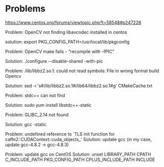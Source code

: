 # Problems

https://www.centos.org/forums/viewtopic.php?t=58548#p247228

Problem:   OpenCV not finding libavcodec installed in centos

solution:  export PKG_CONFIG_PATH=/usr/local/lib/pkgconfig

Problem:   OpenCV make fails - “recompile with -fPIC”

Solution:  ./configure --disable-shared -with-pic

Problem:   /lib/libbz2.so.1: could not read symbols: File in wrong format  build Opencv

Solution:  sed -i 's#/lib/libbz2.so.1#/lib64/libbz2.so.1#g' CMakeCache.txt

Problem:  stdc++ can not find

Solution: sudo yum install libstdc++-static

Problem: GLIBC_2.14 not found

Solution: gcc -static


Problem: undefined reference to `TLS init function for caffe2::CUDAContext::cuda_objects_'
Solution: update gcc (in my case, update gcc-4.8.2 -> gcc-4.8.3)


Problem: update gcc on CentOS
Solution: unset LIBRARY_PATH CPATH C_INCLUDE_PATH PKG_CONFIG_PATH CPLUS_INCLUDE_PATH INCLUDE
